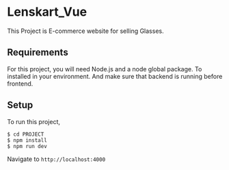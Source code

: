 # Lenskart_Vue

This Project is E-commerce website for selling Glasses.

## Requirements
For this project, you will need Node.js and a node global package. To installed in your environment. And make sure that backend is running before frontend.

## Setup
To run this project,

```
$ cd PROJECT
$ npm install
$ npm run dev
```

Navigate to `http://localhost:4000`